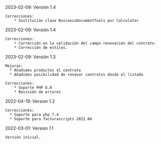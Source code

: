 2023-02-09: Versión 1.4

    Correcciones:
        * Sustitución clase BusinessDocumentTools por Calculator

2023-02-09: Versión 1.4
        
    Correcciones:
        * Corrección en la validación del campo renovación del contrato.
        * Corrección de estilos.
        

2023-02-09: Versión 1.3

    Mejoras:
      * Añadimos productos al contrato
      * Añadimos posibilidad de renovar contratos desde el listado
        
    Correcciones:
        * Soporte PHP 8.0
        * Revisión de errores


2022-04-19: Version 1.2

    Correcciones:
      * Soporte para php 7.4
      * Soporte para facturascripts 2022.04

2022-03-01: Version 1.1

    Versión inicial.
